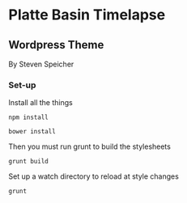 # Platte Basin Timelapse
## Wordpress Theme

By Steven Speicher

### Set-up

Install all the things

	npm install

	bower install

Then you must run grunt to build the stylesheets

	grunt build

Set up a watch directory to reload at style changes

	grunt